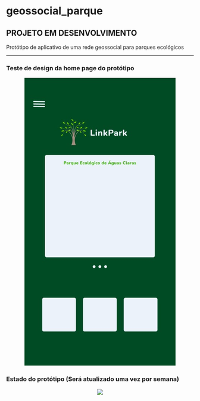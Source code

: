 # geossocial_parque

## PROJETO EM DESENVOLVIMENTO

Protótipo de aplicativo de uma rede geossocial para parques ecológicos 
<hr>

### Teste de design da home page do protótipo

<p align="center">
<img src="midia/home_page.jpg">
</p>


### Estado do protótipo (Será atualizado uma vez por semana)

<p align="center">
<img src="midia/animation.gif">
</p>

